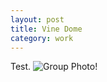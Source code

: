 ```yaml
---
layout: post
title: Vine Dome 
category: work
---
```

Test.
![Group Photo!](https://upcycleworld.github.io/images/interactiveplanter/group.JPG)

